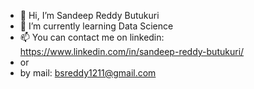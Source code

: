 - 👋 Hi, I’m Sandeep Reddy Butukuri
- 🌱 I’m currently learning Data Science
- 📫 You can contact me on linkedin: https://www.linkedin.com/in/sandeep-reddy-butukuri/ 
- or 
- by mail: bsreddy1211@gmail.com

<!---
Sandeepreddy-b/Sandeepreddy-b is a ✨ special ✨ repository because its `README.md` (this file) appears on your GitHub profile.
You can click the Preview link to take a look at your changes.
--->
